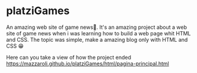# platziGames
An amazing web site of game news💚. It's an amazing project about a web site of game news when i was learning how to build a web page whit HTML and CSS. The topic was simple, make a amazing blog only with HTML and CSS 😁

Here can you take a view of how the project ended https://mazzaroli.github.io/platziGames/html/pagina-principal.html
